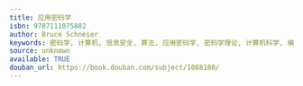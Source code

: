 ```yaml
---
title: 应用密码学
isbn: 9787111075882
author: Bruce Schneier
keywords: 密码学, 计算机, 信息安全, 算法, 应用密码学, 密码学理论, 计算机科学, 编程
source: unknown
available: TRUE
douban_url: https://book.douban.com/subject/1088180/
---
```

